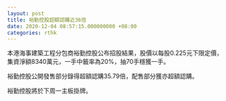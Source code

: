 ```yaml
---
layout: post
title: 裕勤控股超額認購近36倍
date: 2020-12-04 08:57:15.000000000 +08:00
categories: rthk
---
```


本港海事建築工程分包商裕勤控股公布招股結果，股價以每股0.225元下限定價，集資淨額8340萬元，一手中籤率為20%，抽70手穩獲一手。

裕勤控股公開發售部分錄得超額認購35.79倍，配售部分獲亦超額認購。

裕勤控股將於下周一主板掛牌。
